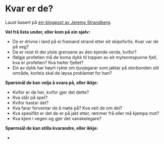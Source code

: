# Kvar er de?
Laust basert på [ein blogpost av Jeremy Strandberg](https://spoutinglore.blogspot.com/2020/04/my-recipe-for-starting-adventures.html).

__Vel frå lista under, eller kom på ein sjølv:__

* De er drivne i land på ei framand strand etter eit skipsforlis. Kvar var de på veg?
* De er reist til dei ytste grensene av den kjende verda, kvifor?
* Ifølgje profetien må de koma dykk til toppen av eit myteomspunne fjell, kva er profetien? Kva heiter fjellet?
* Ein av dykk har høyrt rykte om tjuvjegarar som jaktar på storbonden sitt område, korleis skal de løysa problemet for han?

__Spørsmål de kan velja å svara på, eller ikkje:__

* Kvifor er de her, kvifor gjer det dette?
* Kva står på spel?
* Kvifor hastar det?
* Kva farar forventar de å møta på? Kva veit de om dei?
* Kva spesifikt er det de er på jakt etter, rømmer frå eller må kjempa mot?
* Kva kjem i vegen og gjer det vanskelegare?

__Spørmsål de kan stilla kvarandre, eller ikkje:__

*

